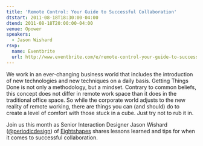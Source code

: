 ```yaml
---
title: 'Remote Control: Your Guide to Successful Collaboration'
dtstart: 2011-08-18T18:30:00-04:00
dtend: 2011-08-18T20:00:00-04:00
venue: Opower
speakers:
  - Jason Wishard
rsvp:
  name: Eventbrite
  url: http://www.eventbrite.com/e/remote-control-your-guide-to-successful-collaboration-tickets-1997421341
---
```


We work in an ever-changing business world that includes the introduction of new technologies and new techniques on a daily basis. Getting Things Done is not only a methodology, but a mindset. Contrary to common beliefs, this concept does not differ in remote work space than it does in the traditional office space. So while the corporate world adjusts to the new reality of remote working, there are things you can (and should) do to create a level of comfort with those stuck in a cube. Just try not to rub it in.

Join us this month as Senior Interaction Designer Jason Wishard ([@periodicdesign](http://twitter.com/#!/periodicdesign)) of [Eightshapes](http://www.eightshapes.com/) shares lessons learned and tips for when it comes to successful collaboration.